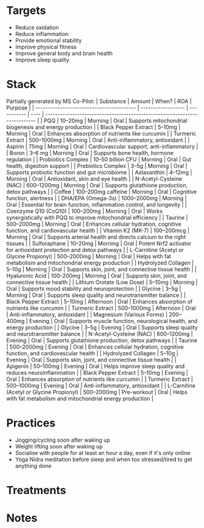 # Targets
- Reduce oxidation
- Reduce inflammation
- Provide emotional stability
- Improve physical fitness
- Improve general body and brain health
- Improve sleep quality

# Stack
Partially generated by MS Co-Pilot:
| Substance                                 | Amount             | When?       | ROA  | Purpose                                                                    |
| ----------------------------------------- | ------------------ | ----------- | ---- | -------------------------------------------------------------------------- |
| PQQ                                       | 10–20mg            | Morning     | Oral | Supports mitochondrial biogenesis and energy production                    |
| Black Pepper Extract                      | 5–10mg             | Morning     | Oral | Enhances absorption of nutrients like curcumin                             |
| Turmeric Extract                          | 500–1000mg         | Morning     | Oral | Anti-inflammatory, antioxidant                                             |
| Aspirin                                   | 75mg               | Morning     | Oral | Cardiovascular support, anti-inflammatory                                  |
| Boron                                     | 3–6 mg             | Morning     | Oral | Supports bone health, hormone regulation                                   |
| Probiotics Complex                        | 10–50 billion CFU  | Morning     | Oral | Gut health, digestion support                                              |
| Prebiotics Complex                        | 3–5g               | Morning     | Oral | Supports probiotic function and gut microbiome                             |
| Astaxanthin                               | 4–12mg             | Morning     | Oral | Antioxidant, skin and eye health                                           |
| N-Acetyl-Cysteine (NAC)                   | 600–1200mg         | Morning     | Oral | Supports glutathione production, detox pathways                            |
| Coffee                                    | 100–200mg caffeine | Morning     | Oral | Cognitive function, alertness                                              |
| DHA/EPA (Omega-3s)                        | 1000–2000mg        | Morning     | Oral | Essential for brain function, inflammation control, and longevity          |
| Coenzyme Q10 (CoQ10)                      | 100–200mg          | Morning     | Oral | Works synergistically with PQQ to improve mitochondrial efficiency         |
| Taurine                                   | 500–2000mg         | Morning     | Oral | Enhances cellular hydration, cognitive function, and cardiovascular health |
| Vitamin K2 (MK-7)                         | 100–200mcg         | Morning     | Oral | Supports arterial health and directs calcium to the right tissues          |
| Sulforaphane                              | 10–20mg            | Morning     | Oral | Potent Nrf2 activator for antioxidant protection and detox pathways        |
| L-Carnitine (Acetyl or Glycine Propionyl) | 500–2000mg         | Morning     | Oral | Helps with fat metabolism and mitochondrial energy production              |
| Hydrolyzed Collagen                       | 5–10g              | Morning     | Oral | Supports skin, joint, and connective tissue health                         |
| Hyaluronic Acid                           | 100–200mg          | Morning     | Oral | Supports skin, joint, and connective tissue health                         |
| Lithium Orotate (Low Dose)                | 5–10mg             | Morning     | Oral | Supports mood stability and neuroprotection                                |
| Glycine                                   | 3–5g               | Morning     | Oral | Supports sleep quality and neurotransmitter balance                        |
| Black Pepper Extract                      | 5–10mg             | Afternoon   | Oral | Enhances absorption of nutrients like curcumin                             |
| Turmeric Extract                          | 500–1000mg         | Afternoon   | Oral | Anti-inflammatory, antioxidant                                             |
| Magnesium (Various Forms)                 | 200–400mg          | Evening     | Oral | Supports muscle function, neurological health, and energy production       |
| Glycine                                   | 3–5g               | Evening     | Oral | Supports sleep quality and neurotransmitter balance                        |
| N-Acetyl-Cysteine (NAC)                   | 600–1200mg         | Evening     | Oral | Supports glutathione production, detox pathways                            |
| Taurine                                   | 500–2000mg         | Evening     | Oral | Enhances cellular hydration, cognitive function, and cardiovascular health |
| Hydrolyzed Collagen                       | 5–10g              | Evening     | Oral | Supports skin, joint, and connective tissue health                         |
| Apigenin                                  | 50–100mg           | Evening     | Oral | Helps improve sleep quality and reduces neuroinflammation                  |
| Black Pepper Extract                      | 5–10mg             | Evening     | Oral | Enhances absorption of nutrients like curcumin                             |
| Turmeric Extract                          | 500–1000mg         | Evening     | Oral | Anti-inflammatory, antioxidant                                             |
| L-Carnitine (Acetyl or Glycine Propionyl) | 500–2000mg         | Pre-workout | Oral | Helps with fat metabolism and mitochondrial energy production              |

# Practices
- Jogging/cycling soon after waking up
- Weight lifting soon after waking up
- Socialise with people for at least an hour a day, even if it's only online
- Yoga Nidra meditation before sleep and when too stressed/tired to get anything done

# Treatments

# Notes